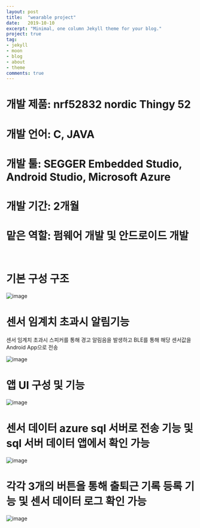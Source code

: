 ```yaml
---
layout: post
title:  "wearable project"
date:   2019-10-10
excerpt: "Minimal, one column Jekyll theme for your blog."
project: true
tag:
- jekyll 
- moon
- blog
- about
- theme
comments: true
---
```


# 개발 제품: nrf52832 nordic Thingy 52
# 개발 언어: C, JAVA
# 개발 툴: SEGGER Embedded Studio, Android Studio, Microsoft Azure
# 개발 기간: 2개월
# 맡은 역할: 펌웨어 개발 및 안드로이드 개발
<br>

# 기본 구성 구조

![image](https://user-images.githubusercontent.com/48435474/70015456-bbfc4e00-15c0-11ea-8e70-f75c78276813.png)

# 센서 임계치 초과시 알림기능
센서 임계치 초과시 스피커를 통해 경고 알림음을 발생하고 BLE를 통해 해당 센서값을 Android App으로 전송

![image](https://user-images.githubusercontent.com/48435474/70015510-f49c2780-15c0-11ea-87eb-041e209f0fab.png)

# 앱 UI 구성 및 기능

![image](https://user-images.githubusercontent.com/48435474/70015562-201f1200-15c1-11ea-9ca4-774a9950ef3d.png)

# 센서 데이터 azure sql 서버로 전송 기능 및 sql 서버 데이터 앱에서 확인 가능

![image](https://user-images.githubusercontent.com/48435474/70015891-1d70ec80-15c2-11ea-88a2-63b543af3777.png)

# 각각 3개의 버튼을 통해 출퇴근 기록 등록 기능 및 센서 데이터 로그 확인 가능

![image](https://user-images.githubusercontent.com/48435474/70015691-755b2380-15c1-11ea-8494-e0b706ca1809.png)

